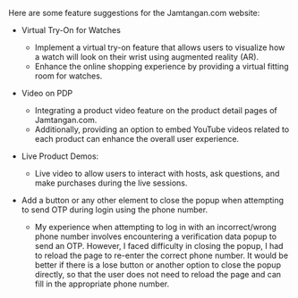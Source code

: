 Here are some feature suggestions for the Jamtangan.com website:

- Virtual Try-On for Watches
  - Implement a virtual try-on feature that allows users to visualize how a watch will look on their wrist using augmented reality (AR).
  - Enhance the online shopping experience by providing a virtual fitting room for watches.

- Video on PDP
  - Integrating a product video feature on the product detail pages of Jamtangan.com.
  - Additionally, providing an option to embed YouTube videos related to each product can enhance the overall user experience.
 
- Live Product Demos:
  - Live video to allow users to interact with hosts, ask questions, and make purchases during the live sessions.
 
- Add a button or any other element to close the popup when attempting to send OTP during login using the phone number.
  - My experience when attempting to log in with an incorrect/wrong phone number involves encountering a verification data popup to send an OTP. However, I faced difficulty in closing the popup, I had to reload the page to re-enter the correct phone number. It would be better if there is a lose button or another option to close the popup directly, so that the user does not need to reload the page and can fill in the appropriate phone number.
